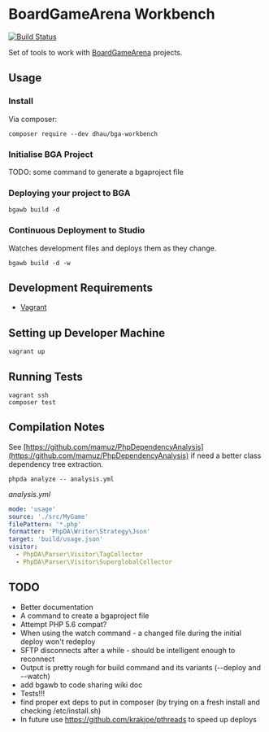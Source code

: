 # BoardGameArena Workbench

[![Build Status](https://travis-ci.org/danielholmes/bga-workbench.svg?branch=master)](https://travis-ci.org/danielholmes/bga-workbench)

Set of tools to work with [BoardGameArena](https://boardgamearena.com/) projects. 


## Usage

### Install

Via composer:

```
composer require --dev dhau/bga-workbench
```

### Initialise BGA Project

TODO: some command to generate a bgaproject file

### Deploying your project to BGA

```
bgawb build -d
```

### Continuous Deployment to Studio

Watches development files and deploys them as they change.

```
bgawb build -d -w
```


## Development Requirements

 - [Vagrant](https://www.vagrantup.com/)


## Setting up Developer Machine

```
vagrant up
```


## Running Tests

```
vagrant ssh
composer test
```


## Compilation Notes

See [https://github.com/mamuz/PhpDependencyAnalysis](https://github.com/mamuz/PhpDependencyAnalysis) if need a better
class dependency tree extraction.

`phpda analyze -- analysis.yml`

*analysis.yml*
```yaml
mode: 'usage'
source: './src/MyGame'
filePattern: '*.php'
formatter: 'PhpDA\Writer\Strategy\Json'
target: 'build/usage.json'
visitor:
  - PhpDA\Parser\Visitor\TagCollector
  - PhpDA\Parser\Visitor\SuperglobalCollector
```


## TODO

 - Better documentation
 - A command to create a bgaproject file
 - Attempt PHP 5.6 compat?
 - When using the watch command - a changed file during the initial deploy won't redeploy
 - SFTP disconnects after a while - should be intelligent enough to reconnect
 - Output is pretty rough for build command and its variants (--deploy and --watch)
 - add bgawb to code sharing wiki doc
 - Tests!!!
 - find proper ext deps to put in composer (by trying on a fresh install and checking /etc/install.sh)
 - In future use https://github.com/krakjoe/pthreads to speed up deploys
